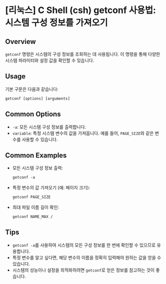 # [리눅스] C Shell (csh) getconf 사용법: 시스템 구성 정보를 가져오기

## Overview
`getconf` 명령은 시스템의 구성 정보를 조회하는 데 사용됩니다. 이 명령을 통해 다양한 시스템 파라미터와 설정 값을 확인할 수 있습니다.

## Usage
기본 구문은 다음과 같습니다:

```csh
getconf [options] [arguments]
```

## Common Options
- `-a`: 모든 시스템 구성 정보를 출력합니다.
- `variable`: 특정 시스템 변수의 값을 가져옵니다. 예를 들어, `PAGE_SIZE`와 같은 변수를 사용할 수 있습니다.

## Common Examples
- 모든 시스템 구성 정보 출력:
    ```csh
    getconf -a
    ```

- 특정 변수의 값 가져오기 (예: 페이지 크기):
    ```csh
    getconf PAGE_SIZE
    ```

- 최대 파일 이름 길이 확인:
    ```csh
    getconf NAME_MAX /
    ```

## Tips
- `getconf -a`를 사용하여 시스템의 모든 구성 정보를 한 번에 확인할 수 있으므로 유용합니다.
- 특정 변수를 알고 싶다면, 해당 변수의 이름을 정확히 입력해야 원하는 값을 얻을 수 있습니다.
- 시스템의 성능이나 설정을 최적화하려면 `getconf`로 얻은 정보를 참고하는 것이 좋습니다.
